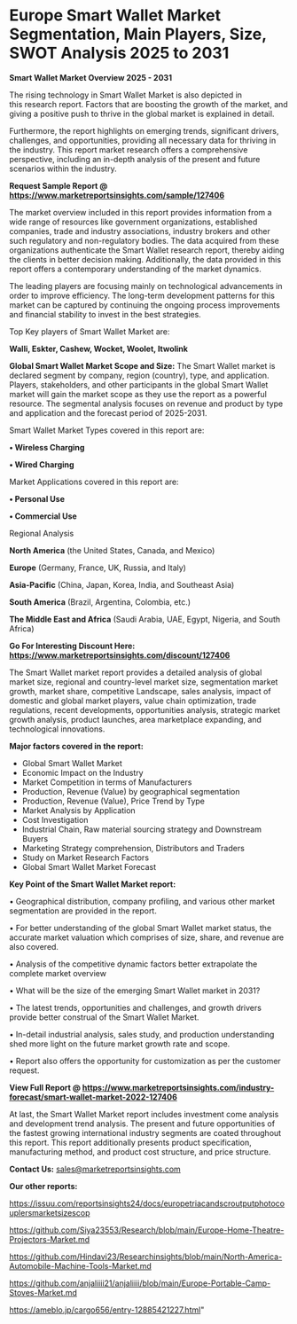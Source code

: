 # Europe Smart Wallet Market Segmentation, Main Players, Size, SWOT Analysis 2025 to 2031

<Strong> Smart Wallet Market Overview 2025 - 2031</strong>

The rising technology in Smart Wallet Market is also depicted in this research report. Factors that are boosting the growth of the market, and giving a positive push to thrive in the global market is explained in detail.

Furthermore, the report highlights on emerging trends, significant drivers, challenges, and opportunities, providing all necessary data for thriving in the industry. This report market research offers a comprehensive perspective, including an in-depth analysis of the present and future scenarios within the industry.

<strong>Request Sample Report @ <a href=https://www.marketreportsinsights.com/sample/127406>https://www.marketreportsinsights.com/sample/127406</a></strong>

The market overview included in this report provides information from a wide range of resources like government organizations, established companies, trade and industry associations, industry brokers and other such regulatory and non-regulatory bodies. The data acquired from these organizations authenticate the Smart Wallet research report, thereby aiding the clients in better decision making. Additionally, the data provided in this report offers a contemporary understanding of the market dynamics.

The leading players are focusing mainly on technological advancements in order to improve efficiency. The long-term development patterns for this market can be captured by continuing the ongoing process improvements and financial stability to invest in the best strategies.

Top Key players of Smart Wallet Market are:

<strong>Walli, Eskter, Cashew, Wocket, Woolet, Itwolink</strong>

<strong><b>Global Smart Wallet Market Scope and Size:</b></strong>
The Smart Wallet market is declared segment by company, region (country), type, and application. Players, stakeholders, and other participants in the global Smart Wallet market will gain the market scope as they use the report as a powerful resource. The segmental analysis focuses on revenue and product by type and application and the forecast period of 2025-2031.

Smart Wallet Market Types covered in this report are:

<strong>• Wireless Charging

• Wired Charging</strong>

Market Applications covered in this report are:

<strong>• Personal Use

• Commercial Use</strong> 

Regional Analysis

<strong>North America</strong> (the United States, Canada, and Mexico)

<strong>Europe</strong> (Germany, France, UK, Russia, and Italy)

<strong>Asia-Pacific</strong> (China, Japan, Korea, India, and Southeast Asia)

<strong>South America</strong> (Brazil, Argentina, Colombia, etc.)

<strong>The Middle East and Africa</strong> (Saudi Arabia, UAE, Egypt, Nigeria, and South Africa)

<strong>Go For Interesting Discount Here: <a href=https://www.marketreportsinsights.com/discount/127406>https://www.marketreportsinsights.com/discount/127406</a></strong>

The Smart Wallet market report provides a detailed analysis of global market size, regional and country-level market size, segmentation market growth, market share, competitive Landscape, sales analysis, impact of domestic and global market players, value chain optimization, trade regulations, recent developments, opportunities analysis, strategic market growth analysis, product launches, area marketplace expanding, and technological innovations.

<strong><b>Major factors covered in the report:</b></strong>
<ul>
  <li>Global Smart Wallet Market </li>
  <li>Economic Impact on the Industry</li>
  <li>Market Competition in terms of Manufacturers</li>
  <li>Production, Revenue (Value) by geographical segmentation</li>
  <li>Production, Revenue (Value), Price Trend by Type</li>
  <li>Market Analysis by Application</li>
  <li>Cost Investigation</li>
  <li>Industrial Chain, Raw material sourcing strategy and Downstream Buyers</li>
  <li>Marketing Strategy comprehension, Distributors and Traders</li>
  <li>Study on Market Research Factors</li>
  <li>Global Smart Wallet Market Forecast</li>
</ul>

<strong><b>Key Point of the Smart Wallet Market report:</b></strong>

• Geographical distribution, company profiling, and various other market segmentation are provided in the report.

• For better understanding of the global Smart Wallet market status, the accurate market valuation which comprises of size, share, and revenue are also covered.

• Analysis of the competitive dynamic factors better extrapolate the complete market overview

• What will be the size of the emerging Smart Wallet market in 2031?

• The latest trends, opportunities and challenges, and growth drivers provide better construal of the Smart Wallet Market.

• In-detail industrial analysis, sales study, and production understanding shed more light on the future market growth rate and scope.

• Report also offers the opportunity for customization as per the customer request.

<strong><b>View Full Report @ <a href=https://www.marketreportsinsights.com/industry-forecast/smart-wallet-market-2022-127406>https://www.marketreportsinsights.com/industry-forecast/smart-wallet-market-2022-127406</a></b></strong>


At last, the Smart Wallet Market report includes investment come analysis and development trend analysis. The present and future opportunities of the fastest growing international industry segments are coated throughout this report. This report additionally presents product specification, manufacturing method, and product cost structure, and price structure.

<strong>Contact Us:</strong>
sales@marketreportsinsights.com

<strong>Our other reports:</strong>

<a href=https://issuu.com/reportsinsights24/docs/europetriacandscroutputphotocouplersmarketsizescop>https://issuu.com/reportsinsights24/docs/europetriacandscroutputphotocouplersmarketsizescop</a>

<a href=https://github.com/Siya23553/Research/blob/main/Europe-Home-Theatre-Projectors-Market.md>https://github.com/Siya23553/Research/blob/main/Europe-Home-Theatre-Projectors-Market.md</a>

<a href=https://github.com/Hindavi23/Researchinsights/blob/main/North-America-Automobile-Machine-Tools-Market.md>https://github.com/Hindavi23/Researchinsights/blob/main/North-America-Automobile-Machine-Tools-Market.md</a>

<a href=https://github.com/anjaliiii21/anjaliiii/blob/main/Europe-Portable-Camp-Stoves-Market.md>https://github.com/anjaliiii21/anjaliiii/blob/main/Europe-Portable-Camp-Stoves-Market.md</a>

<a href=https://ameblo.jp/cargo656/entry-12885421227.html>https://ameblo.jp/cargo656/entry-12885421227.html</a>"
